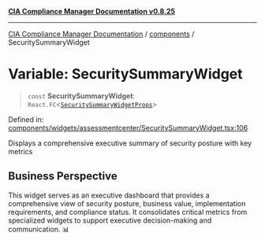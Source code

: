 [**CIA Compliance Manager Documentation v0.8.25**](../../README.md)

***

[CIA Compliance Manager Documentation](../../modules.md) / [components](../README.md) / SecuritySummaryWidget

# Variable: SecuritySummaryWidget

> `const` **SecuritySummaryWidget**: `React.FC`\<[`SecuritySummaryWidgetProps`](../widgets/assessmentcenter/SecuritySummaryWidget/interfaces/SecuritySummaryWidgetProps.md)\>

Defined in: [components/widgets/assessmentcenter/SecuritySummaryWidget.tsx:106](https://github.com/Hack23/cia-compliance-manager/blob/b7816746b3b7f5e02cb18303af9cc6696a8caef9/src/components/widgets/assessmentcenter/SecuritySummaryWidget.tsx#L106)

Displays a comprehensive executive summary of security posture with key metrics

## Business Perspective

This widget serves as an executive dashboard that provides a comprehensive view of
security posture, business value, implementation requirements, and compliance status.
It consolidates critical metrics from specialized widgets to support executive
decision-making and communication. 📊
